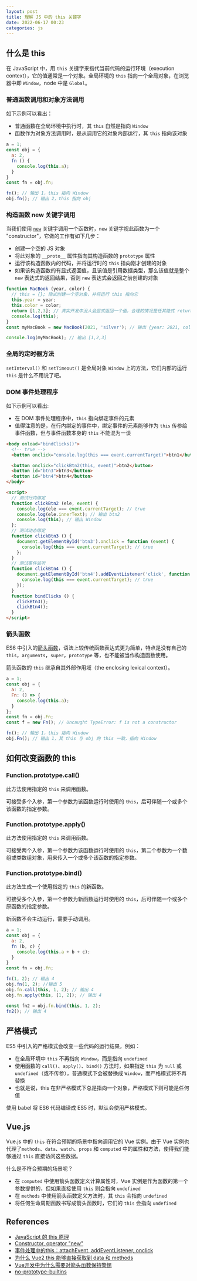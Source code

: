 ```yaml
---
layout: post
title: 理解 JS 中的 this 关键字
date: 2022-06-17 00:23
categories: js
---
```


## 什么是 this

在 JavaScript 中，用 `this` 关键字来指代当前代码的运行环境（execution context），它的值通常是一个对象。全局环境的 `this` 指向一个全局对象，在浏览器中即 `Window`，node 中是 `Global`。

### 普通函数调用和对象方法调用

如下示例可以看出：

- 普通函数在全局环境中执行时，其 `this` 自然是指向 `Window`
- 函数作为对象方法调用时，是从调用它的对象内部运行，其 `this` 指向该对象

```js
a = 1;
const obj = {
  a: 2,
  fn () {
    console.log(this.a);
  }
}
const fn = obj.fn;

fn(); // 输出 1，this 指向 Window
obj.fn(); // 输出 2，this 指向 obj
```

### 构造函数 new 关键字调用

当我们使用 [`new`](https://developer.mozilla.org/en-US/docs/Web/JavaScript/Reference/Operators/new) 关键字调用一个函数时，`new` 关键字视此函数为一个 "constructor"，它做的工作有如下几步：

- 创建一个空的 JS 对象
- 将此对象的 `__proto__` 属性指向其构造函数的 `prototype` 属性
- 运行该构造函数内的代码，并将运行时的 `this` 指向刚才创建的对象
- 如果该构造函数的有显式返回值，且该值是引用数据类型，那么该值就是整个 `new` 表达式的返回结果，否则 `new` 表达式会返回之前创建的对象

```js
function MacBook (year, color) {
  // this = {}; 隐式创建一个空对象，并将运行 this 指向它
  this.year = year;
  this.color = color;
  return [1,2,3]; // 真实开发中没人会显式返回一个值，合理的情况是任其隐式 return this
  console.log(this);
}
const myMacBook = new MacBook(2021, 'silver'); // 输出 {year: 2021, color: 'silver'}

console.log(myMacBook); // 输出 [1,2,3]
```

### 全局的定时器方法

`setInterval()` 和 `setTimeout()` 是全局对象 `Window` 上的方法，它们内部的运行 `this` 是什么不用说了吧。

### DOM 事件处理程序

如下示例可以看出:

- 在 DOM 事件处理程序中，`this` 指向绑定事件的元素
- 值得注意的是，在行内绑定的事件中，绑定事件的元素能够作为 `this` 传参给事件函数，但与事件函数本身的 `this` 不能混为一谈

```html
<body onload="bindClicks()">
  <!-- true -->
  <button onclick="console.log(this === event.currentTarget)">btn1</button>

  <button onclick="clickBtn2(this, event)">btn2</button>
  <button id="btn3">btn3</button>
  <button id="btn4">btn4</button>
</body>

<script>
  // 测试行内绑定
  function clickBtn2 (ele, event) {
    console.log(ele === event.currentTarget); // true
    console.log(ele.innerText); // 输出 btn2
    console.log(this); // 输出 Window
  };
  // 测试动态绑定
  function clickBtn3 () {
    document.getElementById('btn3').onclick = function (event) {
      console.log(this === event.currentTarget); // true
    };
  }
  // 测试事件监听
  function clickBtn4 () {
    document.getElementById('btn4').addEventListener('click', function (event) {
      console.log(this === event.currentTarget); // true
    });
  }
  function bindClicks () {
    clickBtn3();
    clickBtn4();
  }
</script>
```

### 箭头函数

ES6 中引入的[箭头函数](https://developer.mozilla.org/en-US/docs/Web/JavaScript/Reference/Functions/Arrow_functions)，语法上较传统函数表达式更为简单，特点是没有自己的 `this`，`arguments`，`super`，`prototype` 等，也不能被当作构造函数使用。

箭头函数的 `this` 继承自其外部作用域（the enclosing lexical context）。

```js
a = 1;
const obj = {
  a: 2,
  Fn: () => {
    console.log(this.a);
  }
};
const fn = obj.Fn;
const f = new Fn(); // Uncaught TypeError: f is not a constructor

fn(); // 输出 1，this 指向 Window
obj.Fn(); // 输出 1，其 this 与 obj 的 this 一致，指向 Window
```

## 如何改变函数的 this

### Function.prototype.call()

此方法使用指定的 `this` 来调用函数。

可接受多个入参，第一个参数为该函数运行时使用的 `this`，后可伴随一个或多个该函数的指定参数。

### Function.prototype.apply()

此方法使用指定的 `this` 来调用函数。

可接受两个入参，第一个参数为该函数运行时使用的 `this`，第二个参数为一个数组或类数组对象，用来传入一个或多个该函数的指定参数。

### Function.prototype.bind()

此方法生成一个使用指定的 `this` 的新函数。

可接受多个入参，第一个参数为新函数运行时使用的 `this`，后可伴随一个或多个原函数的指定参数。

新函数不会主动运行，需要手动调用。

```js
a = 1;
const obj = {
  a: 2,
  fn (b, c) {
    console.log(this.a + b + c);
  }
}
const fn = obj.fn;

fn(1, 2); // 输出 4
obj.fn(1, 2); //输出 5
obj.fn.call(this, 1, 2); // 输出 4
obj.fn.apply(this, [1, 2]); // 输出 4

const fn2 = obj.fn.bind(this, 1, 2);
fn2(); // 输出 4
```

## 严格模式

ES5 中引入的严格模式会改变一些代码的运行结果，例如：

- 在全局环境中 `this` 不再指向 `Window`，而是指向 `undefined`
- 使用函数的 `call()`、`apply()`、`bind()` 方法时，如果指定 `this` 为 `null` 或 `undefined`（或不传参），普通模式下会被替换成 `Window`，而严格模式将不再替换
- 也就是说，this 在非严格模式下总是指向一个对象，严格模式下则可能是任何值

使用 babel 将 ES6 代码编译成 ES5 时，默认会使用严格模式。

## Vue.js

Vue.js 中的 `this` 在符合预期的场景中指向调用它的 Vue 实例。由于 Vue 实例也代理了`methods`、`data`、`watch`、`props` 和 `computed` 中的属性和方法，使得我们能够通过 `this` 直接访问这些数据。

什么是不符合预期的场景呢？

- 在 `computed` 中使用箭头函数定义计算属性时，Vue 实例是作为函数的第一个参数提供的，但如果直接使用 `this` 则会指向 `undefined`
- 在 `methods` 中使用箭头函数定义方法时，其 `this` 会指向 `undefined`
- 将任何生命周期函数书写成箭头函数时，它们的 `this` 会指向 `undefined`

## References

- [JavaScript 的 this 原理](https://www.ruanyifeng.com/blog/2018/06/javascript-this.html)
- [Constructor, operator "new"](https://javascript.info/constructor-new)
- [事件处理中的this：attachEvent, addEventListener, onclick](https://harttle.land/2015/08/14/event-and-this.html)
- [为什么 Vue2 this 能够直接获取到 data 和 methods](https://chinese.freecodecamp.org/news/why-this-in-vue2-can-get-data-and-methods-directly/#:~:text=%E9%80%9A%E8%BF%87%20this%20%E7%9B%B4%E6%8E%A5%E8%AE%BF%E9%97%AE%E5%88%B0%20data%20%E9%87%8C%E9%9D%A2%E7%9A%84%E6%95%B0%E6%8D%AE%E7%9A%84,%E8%AE%BE%E8%AE%A1%EF%BC%8C%E5%A5%BD%E5%A4%84%E5%9C%A8%E4%BA%8E%E4%BE%BF%E4%BA%8E%E8%8E%B7%E5%8F%96%E3%80%82)
- [Vue开发中为什么需要对箭头函数保持警惕](https://smartline.cc/arrow-function-in-vue/#Vue_this)
-  [no-prototype-builtins](https://eslint.org/docs/rules/no-prototype-builtins)

